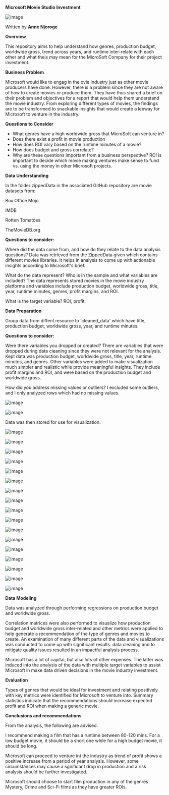 **Microsoft Movie Studio Investment**

![image](https://github.com/Annegit1/dsc-phase-1-project_Anne_Njoroge/assets/151770828/a81fecb5-375f-42a8-a543-47c0c6cf5921)

Written by **Anne Njoroge**

**Overview**

This repository aims to help understand how genres, production budget, worldwide gross, trend across years, and runtime inter-relate with each other and what theis may mean for the MicroSoft Company for their project investment. 

**Business Problem**

Microsoft would like to engag in the ovie industry just as other movie producers have done. However, there is a problem since they are not aware of how to create movies or produce them. They have thus shared a brief on their problem and objectives for a report that would help them understand the movie industry. From exploring different types of movies, the findings are to be transformed to snackable insights that would create a leeway for Microsoft to venture in the industry.

**Questions to Consider**
- What genres have a high worldwide gross that MicroSoft can venture in?
- Does there exist a profit in movie production
- How does ROI vary based on the runtime minutes of a movie?
- How does budget and gross correlate?
- Why are these questions important from a business perspective?
ROI is important to decide which movie making ventures make sense to fund vs. using the money in other Microsoft projects.

**Data Understanding**

In the folder zippedData in the associated GitHub repository are movie datasets from:

Box Office Mojo

IMDB

Rotten Tomatoes

TheMovieDB.org


**Questions to consider:**

Where did the data come from, and how do they relate to the data analysis questions?
Data was retrieved from the ZippedData given which contains different movies libraries. 
It helps in analysis to come up with actionable insights according to Microsoft's brief.

What do the data represent? Who is in the sample and what variables are included?
The data represents stored movies in the movie industry platforms and variables include production budget, worldwide gross, title, year, runtime minutes, genres, profit margins, and ROI.

What is the target variable?
ROI, profit.



**Data Preparation**

Group data from diffent resource to 'cleaned_data' which have title, production budget, worldwide gross, year, and runtime minutes.

**Questions to consider:**

Were there variables you dropped or created?
There are variables that were dropped during data cleaning since they were not relevant for the analysis. Kept data was production budget, worldwide gross, title, year, runtime minutes, and genres.
Other variables were added to make visualization much simpler and realistic while provide meaningful insights. They include profit margins and ROI, and were based on the production budget and worldwide gross.

How did you address missing values or outliers?
I excluded some outliers, and I only analyzed rows which had no missing values.

![image](https://github.com/Annegit1/dsc-phase-1-project_Anne_Njoroge/assets/151770828/7ecbbf05-a5ce-45ea-968b-c70815048f0f)

![image](https://github.com/Annegit1/dsc-phase-1-project_Anne_Njoroge/assets/151770828/c5bdc123-1448-4157-99b4-7e325a5b446c)

Data was then stored for use for visualization.

![image](https://github.com/Annegit1/dsc-phase-1-project_Anne_Njoroge/assets/151770828/bc1fee19-2e62-46ad-94b3-a5c8e8d977e7)

![image](https://github.com/Annegit1/dsc-phase-1-project_Anne_Njoroge/assets/151770828/e94b8eef-9d83-44c5-8181-f5e906c5855e)

![image](https://github.com/Annegit1/dsc-phase-1-project_Anne_Njoroge/assets/151770828/8794100e-621d-4c5e-88c5-ae17364471f7)

![image](https://github.com/Annegit1/dsc-phase-1-project_Anne_Njoroge/assets/151770828/6efedf52-9357-4374-9b46-8b4eb2f120d9)

![image](https://github.com/Annegit1/dsc-phase-1-project_Anne_Njoroge/assets/151770828/34153d91-44e5-4a13-8275-b92296df499c)

![image](https://github.com/Annegit1/dsc-phase-1-project_Anne_Njoroge/assets/151770828/4a9ad361-acaf-4ff6-931e-6a5dbcaf1ee8)

![image](https://github.com/Annegit1/dsc-phase-1-project_Anne_Njoroge/assets/151770828/a3b366f2-4f2d-4fd6-8a38-eae997bb8bd7)

![image](https://github.com/Annegit1/dsc-phase-1-project_Anne_Njoroge/assets/151770828/b3673aa2-03bf-481b-b63b-8c98288e4ecb)

![image](https://github.com/Annegit1/dsc-phase-1-project_Anne_Njoroge/assets/151770828/8b5294df-902a-4136-849b-15b9af7e6546)

![image](https://github.com/Annegit1/dsc-phase-1-project_Anne_Njoroge/assets/151770828/682fe709-fbda-4c37-b278-3d775cd9b704)

![image](https://github.com/Annegit1/dsc-phase-1-project_Anne_Njoroge/assets/151770828/f5b7f9ef-24f2-4759-87b9-8096b59113b5)

![image](https://github.com/Annegit1/dsc-phase-1-project_Anne_Njoroge/assets/151770828/653e2615-3a9e-478c-bded-034fbbaa2c33)

![image](https://github.com/Annegit1/dsc-phase-1-project_Anne_Njoroge/assets/151770828/ad36b0ce-70de-4a38-b26f-b1221a85da99)

![image](https://github.com/Annegit1/dsc-phase-1-project_Anne_Njoroge/assets/151770828/1a07cd6e-c20a-4daa-82f8-be906a745d2f)

![image](https://github.com/Annegit1/dsc-phase-1-project_Anne_Njoroge/assets/151770828/82fbf746-2322-4650-91be-e3556e55b6ac)

![image](https://github.com/Annegit1/dsc-phase-1-project_Anne_Njoroge/assets/151770828/422f97e5-bc28-4ba0-8e29-35b59bfc5f15)

![image](https://github.com/Annegit1/dsc-phase-1-project_Anne_Njoroge/assets/151770828/632fa011-1c99-46ce-900b-1df19e7b5756)

**Data Modeling**

Data was analyzed through performing regressions on production budget and worldwide gross. 

Correlation matrices were also performed to visualize how production budget and worldwide gross inter-related and other metrics were applied to help generate a recommendation of the type of genres and movies to create. An examination of many different parts of the data and visualizations was conducted to come up with significant results. data cleaning and to mitigate quality issues resulted in an impactful analysis process.

Microsoft has a lot of capital, but also lots of other expenses. The latter was induced into the analysis of the data with multiple target variables to assist Microsoft in make data driven decisions in the movie industry investment.

**Evaluation**

Types of genres that would be ideal for investment and relating positively with key metrics were identified for Microsoft to venture into. Summary statistics indicate that the recommendations should increase expected profit and ROI when making a generic movie.

**Conclusions and recommendations**

From the analysis, the following are advised.

I recommend making a film that has a runtime between 80-120 mins. For a low budget movie, it should be a short one while for a high budget movie, it should be long.

Microsoft can proceed to venture int the industry as trend of profit shows a positive increase from a period of year analysis. However, some circumstances may cause a sgnificant drop in production and a risk analysis should be further investigated.

Microsoft should choose to start film production in any of the genres Mystery, Crime and Sci-Fi films as they have greater ROIs.







